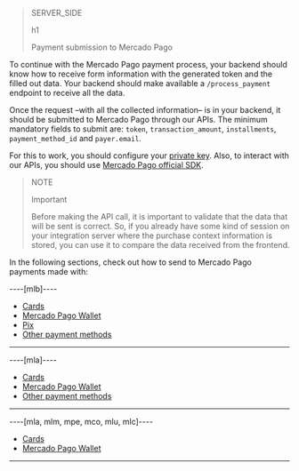 > SERVER_SIDE
>
> h1
>
> Payment submission to Mercado Pago

To continue with the Mercado Pago payment process, your backend should know how to receive form information with the generated token and the filled out data. Your backend should make available a `/process_payment` endpoint to receive all the data.

Once the request –with all the collected information– is in your backend, it should be submitted to Mercado Pago through our APIs.  The minimum mandatory fields to submit are: `token`, `transaction_amount`, `installments`, `payment_method_id` and `payer.email`.

For this to work, you should configure your [private key](/developers/en/guides/additional-content/credentials/credentials). Also, to interact with our APIs, you should use [Mercado Pago official SDK](/developers/en/docs/sdks-library/landing).

> NOTE
> 
> Important
>
> Before making the API call, it is important to validate that the data that will be sent is correct. So, if you already have some kind of session on your integration server where the purchase context information is stored, you can use it to compare the data received from the frontend.

In the following sections, check out how to send to Mercado Pago payments made with:

----[mlb]----
* [Cards](/developers/en/docs/checkout-bricks/payment-brick/payment-submission/cards)
* [Mercado Pago Wallet](/developers/en/docs/checkout-bricks/payment-brick/payment-submission/wallet)
* [Pix](/developers/en/docs/checkout-bricks/payment-brick/payment-submission/pix)
* [Other payment methods](/developers/en/docs/checkout-bricks/payment-brick/payment-submission/other-payment-methods/brasil)
------------

----[mla]----
* [Cards](/developers/en/docs/checkout-bricks/payment-brick/payment-submission/cards)
* [Mercado Pago Wallet](/developers/en/docs/checkout-bricks/payment-brick/payment-submission/wallet)
* [Other payment methods](/developers/en/docs/checkout-bricks/payment-brick/payment-submission/other-payment-methods/argentina)
------------

----[mla, mlm, mpe, mco, mlu, mlc]----
* [Cards](/developers/en/docs/checkout-bricks/payment-brick/payment-submission/cards)
* [Mercado Pago Wallet](/developers/en/docs/checkout-bricks/payment-brick/payment-submission/wallet)
------------